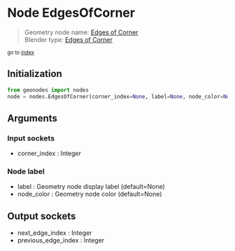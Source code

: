 
# Node EdgesOfCorner

> Geometry node name: [Edges of Corner](https://docs.blender.org/manual/en/latest/modeling/geometry_nodes/mesh_topology/edges_of_corner.html)<br>
  Blender type: [Edges of Corner](https://docs.blender.org/api/current/bpy.types.GeometryNodeEdgesOfCorner.html)
  
<sub>go to [index](index.md)</sub>

## Initialization

```python
from geonodes import nodes
node = nodes.EdgesOfCorner(corner_index=None, label=None, node_color=None)
```



## Arguments


### Input sockets

- corner_index : Integer

### Node label

- label : Geometry node display label (default=None)
- node_color : Geometry node color (default=None)

## Output sockets

- next_edge_index : Integer
- previous_edge_index : Integer
